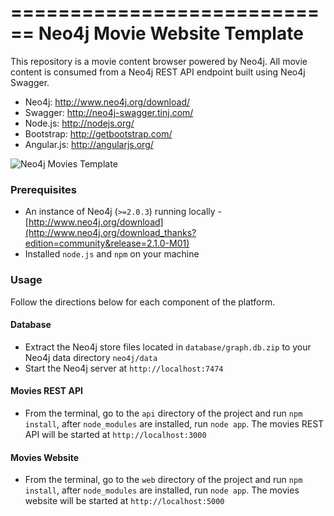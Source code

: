 ============================
Neo4j Movie Website Template
============================

This repository is a movie content browser powered by Neo4j. All movie content is consumed from a Neo4j REST API endpoint built using Neo4j Swagger.

* Neo4j: http://www.neo4j.org/download/
* Swagger: http://neo4j-swagger.tinj.com/
* Node.js: http://nodejs.org/
* Bootstrap: http://getbootstrap.com/
* Angular.js: http://angularjs.org/

![Neo4j Movies Template](http://i.imgur.com/lL2M3Z0.png)

### Prerequisites

* An instance of Neo4j (`>=2.0.3`) running locally - [http://www.neo4j.org/download](http://www.neo4j.org/download_thanks?edition=community&release=2.1.0-M01)
* Installed `node.js` and `npm` on your machine

### Usage

Follow the directions below for each component of the platform.

#### Database

* Extract the Neo4j store files located in `database/graph.db.zip` to your Neo4j data directory `neo4j/data`
* Start the Neo4j server at `http://localhost:7474`

#### Movies REST API

* From the terminal, go to the `api` directory of the project and run `npm install`, after `node_modules` are installed, run `node app`. The movies REST API will be started at `http://localhost:3000`

#### Movies Website
* From the terminal, go to the `web` directory of the project and run `npm install`, after `node_modules` are installed, run `node app`. The movies website will be started at `http://localhost:5000`